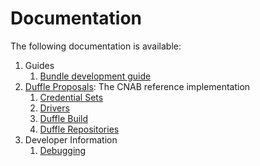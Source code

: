 # Documentation

The following documentation is available:

1. Guides
    1. [Bundle development guide](bundle-guid.md)
2. [Duffle Proposals](./proposal/200-duffle.md): The CNAB reference implementation
    1. [Credential Sets](./proposal/201-credentialset.md)
    2. [Drivers](./proposal/202-drivers.md)
    3. [Duffle Build](./proposal/203-duffle-build.md)
    4. [Duffle Repositories](./proposal/204-repositories.md)
3. Developer Information
    1. [Debugging](debugging.md)
